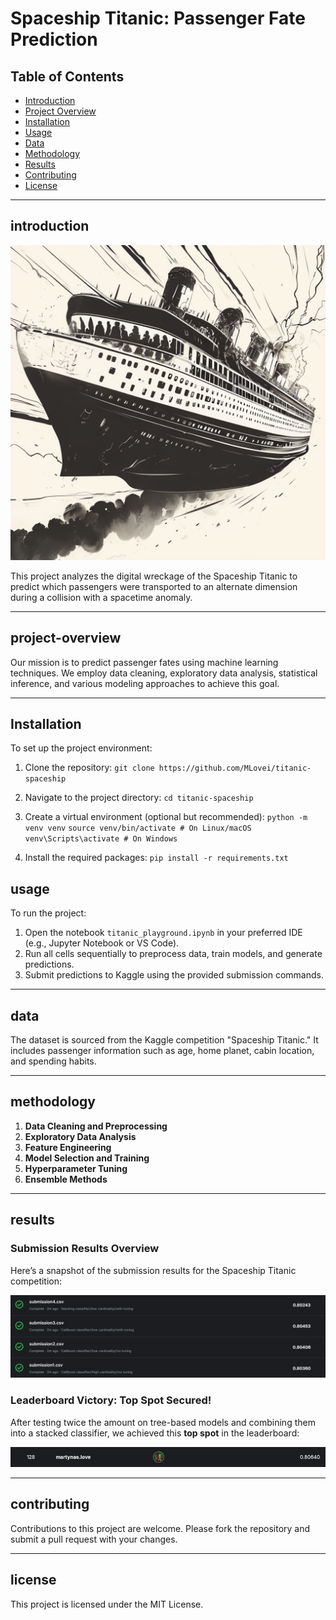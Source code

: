# Spaceship Titanic: Passenger Fate Prediction

## Table of Contents
- [Introduction](#introduction)
- [Project Overview](#project-overview)
- [Installation](#installation)
- [Usage](#usage)
- [Data](#data)
- [Methodology](#methodology)
- [Results](#results)
- [Contributing](#contributing)
- [License](#license)

---

## introduction

![Spaceship Titanic](images/titanic-spaceship.png)

This project analyzes the digital wreckage of the Spaceship Titanic to predict which passengers were transported to an alternate dimension during a collision with a spacetime anomaly.

---

## project-overview

Our mission is to predict passenger fates using machine learning techniques. We employ data cleaning, exploratory data analysis, statistical inference, and various modeling approaches to achieve this goal.

---

## Installation

To set up the project environment:

1. Clone the repository:
`git clone https://github.com/MLovei/titanic-spaceship`

2. Navigate to the project directory:
`cd titanic-spaceship`

3. Create a virtual environment (optional but recommended):
`python -m venv venv`
`source venv/bin/activate # On Linux/macOS`
`venv\Scripts\activate # On Windows`

4. Install the required packages:
`pip install -r requirements.txt`


## usage

To run the project:

1. Open the notebook `titanic_playground.ipynb` in your preferred IDE (e.g., Jupyter Notebook or VS Code).
2. Run all cells sequentially to preprocess data, train models, and generate predictions.
3. Submit predictions to Kaggle using the provided submission commands.

___

## data

The dataset is sourced from the Kaggle competition "Spaceship Titanic." It includes passenger information such as age, home planet, cabin location, and spending habits.

---

## methodology

1. **Data Cleaning and Preprocessing**
2. **Exploratory Data Analysis**
3. **Feature Engineering**
4. **Model Selection and Training**
5. **Hyperparameter Tuning**
6. **Ensemble Methods**

---

## results

### Submission Results Overview

Here’s a snapshot of the submission results for the Spaceship Titanic competition:

![Submissions Overview](images/Submissions.png)

### Leaderboard Victory: Top Spot Secured!

After testing twice the amount on tree-based models and combining them into a stacked classifier, we achieved this **top spot** in the leaderboard:

![Leaderboard](images/Leaderboard.png)

---

## contributing

Contributions to this project are welcome. Please fork the repository and submit a pull request with your changes.

---

## license

This project is licensed under the MIT License.
